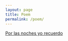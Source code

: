 ```yaml
---
layout: page
title: Poem
permalink: /poem/
---
```


[Por las noches yo recuerdo](/poem/2018/10/28/por-las-noches-yo-recuerdo.html)
